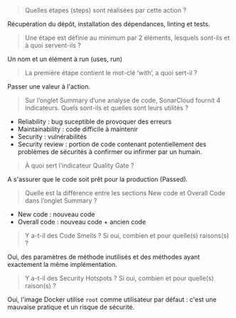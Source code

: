 > Quelles étapes (steps) sont réalisées par cette action ?

Récupération du dépôt, installation des dépendances, linting et tests.

> Une étape est définie au minimum par 2 éléments, lesquels sont-ils et à quoi servent-ils ?

Un nom et un élément à run (uses, run)

> La première étape contient le mot-clé ‘with’, a quoi sert-il ?

Passer une valeur à l'action.

> Sur l’onglet Summary d’une analyse de code, SonarCloud fournit 4 indicateurs. Quels sont-ils et quelles sont leurs utilités ?

* Reliability : bug suceptible de provoquer des erreurs
* Maintainability : code difficile à maintenir
* Security : vulnérabilités
* Security review : portion de code contenant potentiellement des problèmes de sécurités à confirmer ou infirmer par un humain.


> À quoi sert l’indicateur Quality Gate ?

A s'assurer que le code soit prêt pour la production (Passed).


> Quelle est la différence entre les sections New code et Overall Code
dans l’onglet Summary ?

* New code : nouveau code
* Overall code : nouveau code + ancien code

> Y a-t-il des Code Smells ? Si oui, combien et pour quelle(s) raisons(s)
?

Oui, des paramètres de méthode inutilisés et des méthodes ayant exactement la même implémentation.

> Y a-t-il des Security Hotspots ? Si oui, combien et pour quelle(s)
raison(s) ?

Oui, l'image Docker utilise `root` comme utilisateur par défaut : c'est une mauvaise pratique et un risque de sécurité.